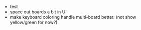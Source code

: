 
 - test
 - space out boards a bit in UI
 - make keyboard coloring handle multi-board better. (not show yellow/green for now?)

